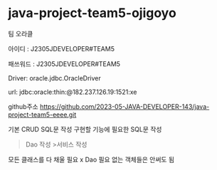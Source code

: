 # java-project-team5-ojigoyo

팀 오라클

아이디	: J2305JDEVELOPER#TEAM5

패쓰워드 : J2305JDEVELOPER#TEAM5

Driver: oracle.jdbc.OracleDriver

url: jdbc:oracle:thin:@182.237.126.19:1521:xe

github주소
https://github.com/2023-05-JAVA-DEVELOPER-143/java-project-team5-eeee.git

기본 CRUD SQL문 작성 
구현할 기능에 필요한 SQL문 작성
> Dao 작성 >서비스 작성

모든 클래스를 다 채울 필요 x
Dao 필요 없는 객체들은 안써도 됨

